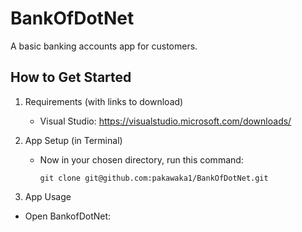 # BankOfDotNet
A basic banking accounts app for customers.

## How to Get Started

1.  Requirements (with links to download)

    - Visual Studio:  https://visualstudio.microsoft.com/downloads/

2.  App Setup (in Terminal)

    - Now in your chosen directory, run this command:

      `git clone git@github.com:pakawaka1/BankOfDotNet.git`

4.  App Usage

  - Open BankofDotNet:  

  
  
  
 
